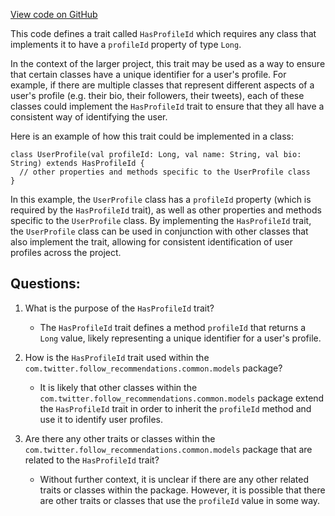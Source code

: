 [View code on GitHub](https://github.com/misbahsy/the-algorithm/follow-recommendations-service/common/src/main/scala/com/twitter/follow_recommendations/common/models/HasProfileId.scala)

This code defines a trait called `HasProfileId` which requires any class that implements it to have a `profileId` property of type `Long`. 

In the context of the larger project, this trait may be used as a way to ensure that certain classes have a unique identifier for a user's profile. For example, if there are multiple classes that represent different aspects of a user's profile (e.g. their bio, their followers, their tweets), each of these classes could implement the `HasProfileId` trait to ensure that they all have a consistent way of identifying the user.

Here is an example of how this trait could be implemented in a class:

```
class UserProfile(val profileId: Long, val name: String, val bio: String) extends HasProfileId {
  // other properties and methods specific to the UserProfile class
}
```

In this example, the `UserProfile` class has a `profileId` property (which is required by the `HasProfileId` trait), as well as other properties and methods specific to the `UserProfile` class. By implementing the `HasProfileId` trait, the `UserProfile` class can be used in conjunction with other classes that also implement the trait, allowing for consistent identification of user profiles across the project.
## Questions: 
 1. What is the purpose of the `HasProfileId` trait?
    - The `HasProfileId` trait defines a method `profileId` that returns a `Long` value, likely representing a unique identifier for a user's profile.

2. How is the `HasProfileId` trait used within the `com.twitter.follow_recommendations.common.models` package?
    - It is likely that other classes within the `com.twitter.follow_recommendations.common.models` package extend the `HasProfileId` trait in order to inherit the `profileId` method and use it to identify user profiles.

3. Are there any other traits or classes within the `com.twitter.follow_recommendations.common.models` package that are related to the `HasProfileId` trait?
    - Without further context, it is unclear if there are any other related traits or classes within the package. However, it is possible that there are other traits or classes that use the `profileId` value in some way.